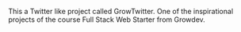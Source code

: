 This a Twitter like project called GrowTwitter. 
One of the inspirational projects of the course Full Stack Web Starter from Growdev.
